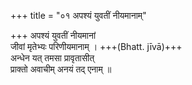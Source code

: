 +++
title = "०१ अपश्यं युवतीं नीयमानाम्"

+++
अपश्यं युवतीं नीयमानां  
जीवां मृतेभ्यः परिणीयमानाम् । +++(Bhatt. jīvā)+++  
अन्धेन यत् तमसा प्रावृतासीत्  
प्राक्तो अवाचीम् अनयं तद् एनाम् ॥